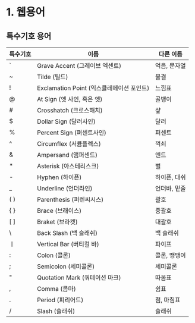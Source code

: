 # 1. 웹용어

## 특수기호 용어

|특수기호|이름|다른 이름|
|---|---|---|
| ` | Grave Accent (그레이브 엑센트) | 억음, 문자열 |
| ~ | Tilde (틸드) | 물결 |
| ! | Exclamation Point (익스클레메이션 포인트) | 느낌표 |
| @ | At Sign (엣 사인, 혹은 엣) | 골뱅이 |
| # | Crosshatch (크로스해치) | 샾 |
| $ | Dollar Sign (달러사인) | 달러 |
| % | Percent Sign (퍼센트사인) | 퍼센트 |
| ^ | Circumflex (서큠플렉스) | 꺽쇠 |
| & | Ampersand (앰퍼센드) | 엔드 |
| * | Asterisk (아스테리스크)  | 별 |
| - | Hyphen (하이픈)  | 하이픈, 대쉬 |
| _ | Underline (언더라인)  | 언더바, 밑줄 |
|( )| Parenthesis (퍼렌씨시스) | 괄호 | 
|{ }| Brace (브래이스) | 중괄호 |
|[ ]| Braket (브라켓) | 대괄호 |
| \ | Back Slash (백 슬래쉬) | 백 슬래쉬 |
|ㅣ | Vertical Bar (버티컬 바) | 파이프 |
| : | Colon (콜론) | 콜론, 땡땡이 |
| ; | Semicolon (세미콜론) | 세미콜론 |
| " | Quotation Mark (쿼테이션 마크) | 따옴표 |
| , | Comma (콤마) | 쉼표 |
| . | Period (피리어드) | 점, 마침표  |
| / | Slash (슬래쉬) | 슬래쉬 |
